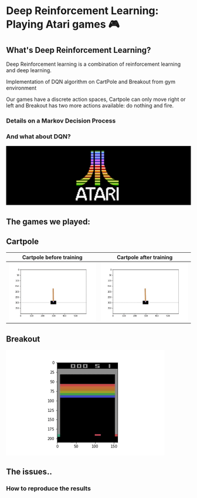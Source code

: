 # Deep Reinforcement Learning: Playing Atari games 🎮

## What's Deep Reinforcement Learning?

Deep Reinforcement learning is a combination of reinforcement learning and deep learning. 

Implementation of DQN algorithm on CartPole and Breakout from gym environment

Our games have a discrete action spaces, Cartpole can only move right or left and Breakout has two more actions available: do nothing and fire.

### Details on a Markov Decision Process

### And what about DQN?


![](images/Atari.jpg) 
## The games we played:

## Cartpole
Cartpole before training           |  Cartpole after training
:---------------------------------:|:---------------------------------:
![](visual_examples/Cartpole_before_training.gif)  |  ![](visual_examples/Cartpole_after_training.gif)


## Breakout
![](visual_examples/breakout_before_training.gif)


## The issues..


### How to reproduce the results
